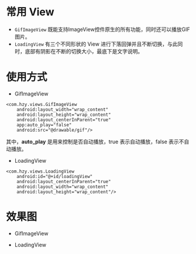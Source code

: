 # 常用 View

- `GifImageView` 既能支持ImageView控件原生的所有功能，同时还可以播放GIF图片。
- `LoadingView`  有三个不同形状的 View 进行下落回弹并且不断切换，与此同时，底部有阴影在不断的切换大小，最底下是文字说明。





# 使用方式

- GifImageView

```
<com.hzy.views.GifImageView
    android:layout_width="wrap_content"
    android:layout_height="wrap_content"
    android:layout_centerInParent="true"
    app:auto_play="false"
    android:src="@drawable/gif"/>
```

其中，**auto_play** 是用来控制是否自动播放，true 表示自动播放，false 表示不自动播放。


- LoadingView

```
<com.hzy.views.LoadingView
    android:id="@+id/loadingView"
    android:layout_centerInParent="true"
    android:layout_width="wrap_content"
    android:layout_height="wrap_content"/>
```



# 效果图

- GifImageView



- LoadingView



